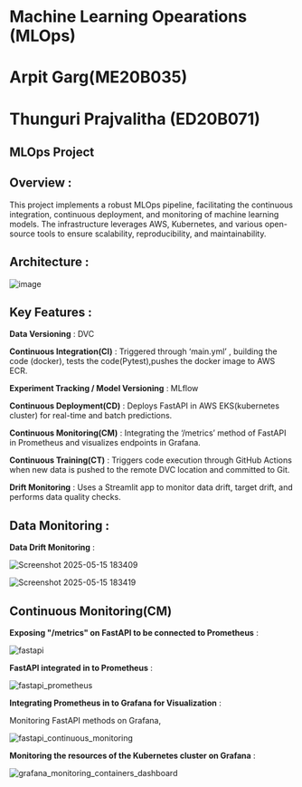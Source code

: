 # Machine Learning Opearations (MLOps)
# Arpit Garg(ME20B035) 
# Thunguri Prajvalitha (ED20B071)

## MLOps Project

## Overview :
This project implements a robust MLOps pipeline, facilitating the continuous integration, continuous deployment, and monitoring of machine learning models. The infrastructure leverages AWS, Kubernetes, and various open-source tools to ensure scalability, reproducibility, and maintainability.



## Architecture :

![image](https://github.com/Chandru-21/MLOps_Project/assets/64595758/123511be-fe66-424d-8776-513b908840fe)

## Key Features :

**Data Versioning** : DVC

**Continuous Integration(CI)** : Triggered through ‘main.yml’ , building the code (docker), tests the code(Pytest),pushes the docker image to AWS ECR. 

**Experiment Tracking / Model Versioning** : MLflow 

**Continuous Deployment(CD)** : Deploys FastAPI in AWS EKS(kubernetes cluster) for real-time and batch predictions. 

**Continuous Monitoring(CM)** : Integrating the ‘/metrics’ method of  FastAPI in Prometheus and visualizes endpoints in Grafana.  

**Continuous Training(CT)** : Triggers code execution through GitHub Actions when new data is pushed to the remote DVC location and committed to Git. 

**Drift Monitoring** : Uses a Streamlit app to monitor data drift, target drift, and performs data quality checks.







## Data Monitoring :

**Data Drift Monitoring** :

![Screenshot 2025-05-15 183409](https://github.com/user-attachments/assets/75e772d9-7d42-4ce3-9056-d45a10771e04)




![Screenshot 2025-05-15 183419](https://github.com/user-attachments/assets/3564b36a-a3ba-4d98-88b6-2dc801ab8f85)



## Continuous Monitoring(CM)

**Exposing "/metrics" on FastAPI to be connected to Prometheus** :

![fastapi](https://github.com/Chandru-21/MLOps_Project/assets/64595758/09b18b44-8cb1-4a86-9172-c79082cb77c8)

**FastAPI integrated in to Prometheus** :

![fastapi_prometheus](https://github.com/Chandru-21/MLOps_Project/assets/64595758/4b21c089-bef3-4e39-b5e1-04cb8e026345)

**Integrating Prometheus in to Grafana for Visualization** :

Monitoring FastAPI methods on Grafana,

![fastapi_continuous_monitoring](https://github.com/Chandru-21/MLOps_Project/assets/64595758/930f0a9a-352f-41f9-8106-9b6735af8ce4)

**Monitoring the resources of the Kubernetes cluster on Grafana** :

![grafana_monitoring_containers_dashboard](https://github.com/Chandru-21/MLOps_Project/assets/64595758/d046d9f9-1477-4975-9041-f4aa128bb0f3)











